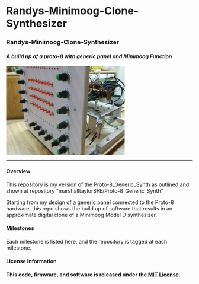 # Randys-Minimoog-Clone-Synthesizer
### Randys-Minimoog-Clone-Synthesizer
#### *A build up of a proto-8 with generic panel and Minimoog Function*

<a href="https://raw.githubusercontent.com/azcamper/Proto-8-clone/master/Documentation/RandySynthPhoto1.JPG"><img src="https://raw.githubusercontent.com/azcamper/Proto-8-clone/master/Documentation/RandySynthPhoto1.JPG" align="center" height="240" width="320" ></a>

------

#### Overview

This repository is my version of the Proto-8_Generic_Synth as outlined and shown at repository "marshalltaylorSFE/Proto-8_Generic_Synth"

Starting from my design of a generic panel connected to the Proto-8 hardware, this repo shows the build up of software that results in an approximate digital clone of a Minimoog Model D synthesizer.
 
#### Milestones
 
 Each milestone is listed here, and the repository is tagged at each milestone.


#### License Information

**This code, firmware, and software is released under the [MIT License](http://opensource.org/licenses/MIT).**